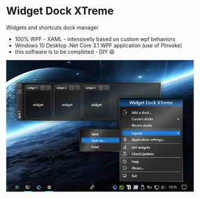 # Widget Dock XTreme

Widgets and shortcuts dock manager

- 100% WPF - XAML - intensivelly based on custom wpf behaviors
- Windows 10 Desktop .Net Core 3.1 WPF application (use of PInvoke)
- this software is to be completed - DIY 😄

![preview](https://github.com/franck-gaspoz/WidgetDockXTreme/blob/master/Doc/preview.png)
